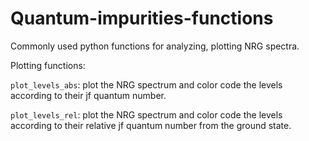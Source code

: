 # Quantum-impurities-functions
Commonly used python functions for analyzing, plotting NRG spectra.

Plotting functions:

`plot_levels_abs`: plot the NRG spectrum and color code the levels according to their jf quantum number.

`plot_levels_rel`: plot the NRG spectrum and color code the levels according to their relative jf quantum number from the ground state.

